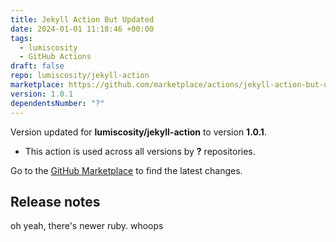 ```yaml
---
title: Jekyll Action But Updated
date: 2024-01-01 11:18:46 +00:00
tags:
  - lumiscosity
  - GitHub Actions
draft: false
repo: lumiscosity/jekyll-action
marketplace: https://github.com/marketplace/actions/jekyll-action-but-updated
version: 1.0.1
dependentsNumber: "?"
---
```



Version updated for **lumiscosity/jekyll-action** to version **1.0.1**.
- This action is used across all versions by **?** repositories.

Go to the [GitHub Marketplace](https://github.com/marketplace/actions/jekyll-action-but-updated) to find the latest changes.

## Release notes

oh yeah, there's newer ruby. whoops
